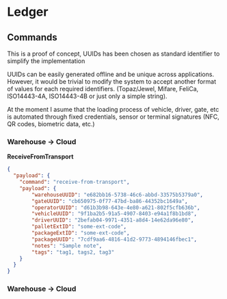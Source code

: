 # Ledger

## Commands
This is a proof of concept, UUIDs has been chosen as standard identifier to simplify the implementation

UUIDs can be easily generated offline and be unique across applications. However, it would be trivial to modify the system to accept another format of values for each required identifiers. (Topaz/Jewel, Mifare, FeliCa, ISO14443-4A, ISO14443-4B or just only a simple string).

At the moment I asume that the loading process of vehicle, driver, gate, etc is automated through fixed credentials, sensor or terminal signatures (NFC, QR codes, biometric data, etc.)

### Warehouse -> Cloud
**ReceiveFromTransport**

```json
{
  "payload": {
    "command": "receive-from-transport",
    "payload": {
        "warehouseUUID": "e682bb16-5738-46c6-abbd-33575b5379a0",
        "gateUUID": "cb650975-0f77-47bd-ba86-44352bc1649a",
        "operatorUUID": "d61b3b98-643e-4e80-a621-802f5cfb636b",
        "vehicleUUID": "9f1ba2b5-91a5-4907-8403-e94a1f8b1bd8",
        "driverUUID": "2befab04-9971-4351-a8d4-14e62da96e80",
        "palletExtID": "some-ext-code",
        "packageExtID": "some-ext-code",
        "packageUUID": "7cdf9aa6-4816-41d2-9773-4894146fbec1",
        "notes": "Sample note",
        "tags": "tag1, tags2, tag3"
    }
  }
}
```

### Warehouse -> Cloud
